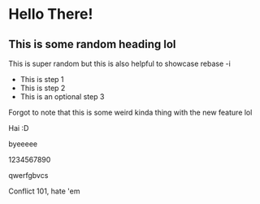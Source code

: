 # Hello There!

## This is some random heading lol

This is super random but this is also helpful to showcase rebase -i

- This is step 1
- This is step 2
- This is an optional step 3

Forgot to note that this is some weird kinda thing with the new feature lol

Hai :D

byeeeee

1234567890

qwerfgbvcs

Conflict 101, hate 'em
